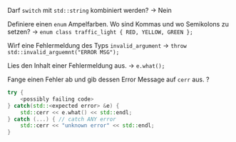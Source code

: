 Darf `switch` mit `std::string` kombiniert werden? -> Nein
<!--SR:!2024-09-23,51,310-->

Definiere einen `enum` Ampelfarben. Wo sind Kommas und wo Semikolons zu setzen? -> `enum class traffic_light { RED, YELLOW, GREEN };`
<!--SR:!2024-10-06,63,310-->

Wirf eine Fehlermeldung des Typs `invalid_argument` -> `throw std::invalid_arguemnt("ERROR MSG");`
<!--SR:!2024-09-28,56,314-->

Lies den Inhalt einer Fehlermeldung aus. -> `e.what();`
<!--SR:!2024-10-11,63,327-->

Fange einen Fehler ab und gib dessen Error Message auf `cerr` aus.
?
```cpp
try {
	<possibly failing code>
} catch(std::<expected error> &e) {
	std::cerr << e.what() << std::endl;
} catch (...) { // catch ANY error
	std::cerr << "unknown error" << std::endl;
}
```

<!--SR:!2024-09-28,16,321-->

<!--SR:!2024-09-22,16,318-->

<!--SR:!2024-10-19,64,332-->
